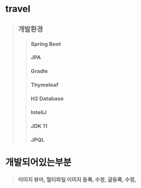 # travel
> ## 개발환경
>> ### Spring Boot
>> ### JPA
>> ### Gradle
>> ### Thymeleaf
>> ### H2 Database
>> ### InteliJ
>> ### JDK 11
>> ### JPQL
# 개발되어있는부분
> ### 이미지 뷰어, 멀티파일 이미지 등록, 수정, 글등록, 수정, 

